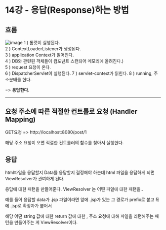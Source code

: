 # 14강 - 응답(Response)하는 방법    
## 흐름

![image](https://user-images.githubusercontent.com/68761119/145323575-0ad76566-4d1f-4154-801d-61efd2f6406e.png)
1 ) 톰캣이 실행된다.   
2 ) ContextLoaderListener가 생성된다.  
3 )  application Context가 읽어진다.   
4 ) DB와 관련된 객체들이 컴포넌트 스캔되어 메모리에 올려진다.)  
5 ) request 요청이 온다.  
6 ) DispatcherServlet이 실행된다.
7 ) servlet-context가 읽힌다.
8 ) running, 주소분배를 한다.

=> **응답한다.**

---

## 요청 주소에 따른 적절한 컨트롤로 요청 (Handler Mapping)

GET요청 => http://localhost:8080/post/1

해당 주소 요청이 오면 적절한 컨트롤러의 함수를 찾아서 실행한다.

## 응답
html파일을 응답할지 Data를 응답할지 결정해야 하는데 html 파일을 응답하게 되면 ViewResolver가 관여하게 된다.

응답에 대한 패턴을 만들어준다.
ViewResolver 는 어떤 파일에 대한 패턴을..

예를 들어 응답할 data가 .jsp 파일이라면 앞에 .jsp가 있는 그 경로가 prefix로 붙고 뒤에 .jsp로 확장자가 붙어서

해당 어떤 string 값에 대한 return 값에 대한 , 주소 요청에 대해 파일을 리턴해주는 패턴을 만들어주는 게 ViewResolver이다.
